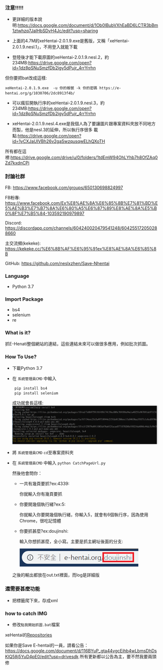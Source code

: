 ### 注意!!!!!

 - 更詳細的版本說明:https://docs.google.com/document/d/1Ob0lBubVXhEaBD6LCTR3bBm1ztwhzq7JaIHbSDvH4Jc/edit?usp=sharing
 
 - 上面的4.7M的xeHentai-2.0.1.9.exe是舊版，又稱「xeHentai-2.0.1.9.nesl.1」，不用登入就能下載

 - 登陸後才能下載原圖的xeHentai-2.0.1.9.nesl.2，約234MB:https://drive.google.com/open?id=1dz8pSNuSmzfDb2igy5dPujr_4rrYrrhn

但你要把bat改成這樣:

`xeHentai-2.0.1.9.exe  -u 你的帳號 -k 你的密碼 https://e-hentai.org/g/1030706/2dc8913f4b/`

 - 可以瘋狂開執行序的xeHentai-2.0.1.9.nesl.3，約234MB:https://drive.google.com/open?id=1dz8pSNuSmzfDb2igy5dPujr_4rrYrrhn

 - xeHentai-2.0.1.9.nesl.4.exe是我個人為了要讓圖片跟專案資料夾放不同地方而製，他是nesl.3的延伸，所以執行序很多
載點:https://drive.google.com/open?id=1yCXJaUIVBh26v2gaSwzqusqwELhQXoTH

所有都在這裡:https://drive.google.com/drive/u/0/folders/1tdEmW94OhLYhb7h8OfZAq0Zd7kxdnCPi

### 討論社群
FB:
https://www.facebook.com/groups/650130698824997

FB粉專:
https://www.facebook.com/Ex%E8%AE%8A%E6%85%8B%E7%81%BD%E5%AE%B3%E7%B7%8A%E6%80%A5%E6%87%89%E8%AE%8A%E5%B0%8F%E7%B5%84-103592190979897

Discord:
https://discordapp.com/channels/604240020479541248/604255172050288660

主交流頻(kekeke):
https://kekeke.cc/%E6%8B%AF%E6%95%91ex%E8%AE%8A%E6%85%8B

GitHub:
https://github.com/neslxzhen/Save-Nhentai

### Language
 - Python 3.7

### Import Package
 - bs4
 - selenium
 - re

### What is it?
抓E-Henati整個網站的連結，這些連結未來可以做很多應用，例如批次抓圖。

### How To Use?
 - 下載Python 3.7
 - 在 `系統管理員CMD` 中輸入

        pip install bs4
        pip install selenium

    成功就會長這樣:
    ![Alt text](/doc/1.PNG)
-  將 `系統管理員CMD` `cd`至專案資料夾
-  在 `系統管理員CMD` 中輸入
    `python CatchPageUrl.py`

    然後他會問你：

    - 一共有幾頁要抓?ex:4339:
        
        你就輸入你有幾頁要抓

    - 你要開幾個執行緒?ex:5:
        
        你就輸入你要開幾個執行緒，你輸入5，就會有6個執行序，因為使用Chrome，很吃記憶體

    - 你要抓甚麼?ex:doujinshi:
        
        輸入你想抓甚麼，全小寫。主要是抓主網址後面的分支:

        ![Alt text](/doc/2.PNG)

    之後的輸出都放在out.txt裡面，而log是詳細版

### 還需要甚麼功能
 - 把標籤爬下來，存成xml

### how to catch IMG
- 修改`點我開始抓圖.bat`檔案

 xeHentai的[Repositories](https://github.com/fffonion/xeHentai)

如果你是Save E-hentai的一員，請看公告：
https://docs.google.com/document/d/116BYuP_gta44vgcEihb4wLbmsDhDsKlQ58j5YuD4pE0/edit?usp=drivesdk
所有更新都以公告為主，要不然我要兩頭修

